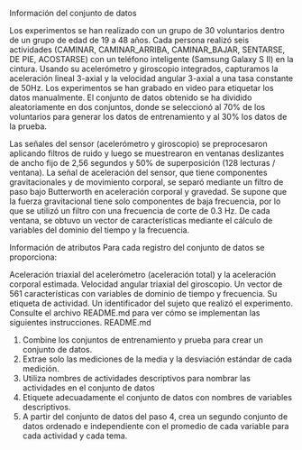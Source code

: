Información del conjunto de datos

Los experimentos se han realizado con un grupo de 30 voluntarios dentro de un grupo de edad de 19 a 48 años. Cada persona realizó seis actividades (CAMINAR, CAMINAR_ARRIBA, CAMINAR_BAJAR, SENTARSE, DE PIE, ACOSTARSE) con un teléfono inteligente (Samsung Galaxy S II) en la cintura. Usando su acelerómetro y giroscopio integrados, capturamos la aceleración lineal 3-axial y la velocidad angular 3-axial a una tasa constante de 50Hz. Los experimentos se han grabado en video para etiquetar los datos manualmente. El conjunto de datos obtenido se ha dividido aleatoriamente en dos conjuntos, donde se seleccionó al 70% de los voluntarios para generar los datos de entrenamiento y al 30% los datos de la prueba.



Las señales del sensor (acelerómetro y giroscopio) se preprocesaron aplicando filtros de ruido y luego se muestrearon en ventanas deslizantes de ancho fijo de 2,56 segundos y 50% de superposición (128 lecturas / ventana). La señal de aceleración del sensor, que tiene componentes gravitacionales y de movimiento corporal, se separó mediante un filtro de paso bajo Butterworth en aceleración corporal y gravedad. Se supone que la fuerza gravitacional tiene solo componentes de baja frecuencia, por lo que se utilizó un filtro con una frecuencia de corte de 0.3 Hz. De cada ventana, se obtuvo un vector de características mediante el cálculo de variables del dominio del tiempo y la frecuencia.

Información de atributos
Para cada registro del conjunto de datos se proporciona:

Aceleración triaxial del acelerómetro (aceleración total) y la aceleración corporal estimada.
Velocidad angular triaxial del giroscopio.
Un vector de 561 características con variables de dominio de tiempo y frecuencia.
Su etiqueta de actividad.
Un identificador del sujeto que realizó el experimento.
Consulte el archivo README.md para ver cómo se implementan las siguientes instrucciones. README.md
1. Combine los conjuntos de entrenamiento y prueba para crear un conjunto de datos.
2. Extrae solo las mediciones de la media y la desviación estándar de cada medición.
3. Utiliza nombres de actividades descriptivos para nombrar las actividades en el conjunto de datos
4. Etiquete adecuadamente el conjunto de datos con nombres de variables descriptivos.
5. A partir del conjunto de datos del paso 4, crea un segundo conjunto de datos ordenado e independiente con el promedio de cada variable para cada actividad y cada tema.
